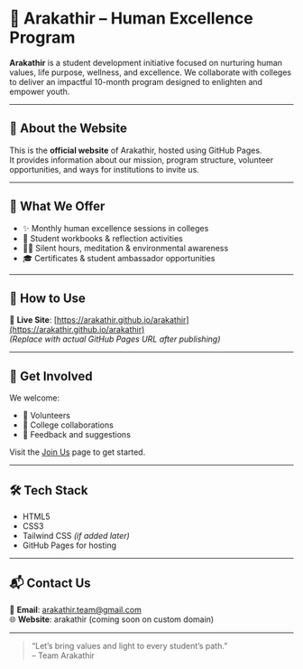 # 🌟 Arakathir – Human Excellence Program

**Arakathir** is a student development initiative focused on nurturing human values, life purpose, wellness, and excellence. We collaborate with colleges to deliver an impactful 10-month program designed to enlighten and empower youth.

---

## 📌 About the Website

This is the **official website** of Arakathir, hosted using GitHub Pages.  
It provides information about our mission, program structure, volunteer opportunities, and ways for institutions to invite us.

---

## 🌿 What We Offer

- ✨ Monthly human excellence sessions in colleges  
- 📘 Student workbooks & reflection activities  
- 🧘‍♀️ Silent hours, meditation & environmental awareness  
- 🎓 Certificates & student ambassador opportunities  

---

## 🚀 How to Use

🔗 **Live Site**: [https://arakathir.github.io/arakathir](https://arakathir.github.io/arakathir)  
*(Replace with actual GitHub Pages URL after publishing)*

---

## 🤝 Get Involved

We welcome:
- 🤲 Volunteers
- 🏫 College collaborations
- 💬 Feedback and suggestions

Visit the [Join Us](join.html) page to get started.

---

## 🛠️ Tech Stack

- HTML5  
- CSS3  
- Tailwind CSS *(if added later)*  
- GitHub Pages for hosting

---

## 📬 Contact Us

📧 **Email**: arakathir.team@gmail.com  
🌐 **Website**: arakathir (coming soon on custom domain)

---

> “Let’s bring values and light to every student’s path.”  
> – Team Arakathir
